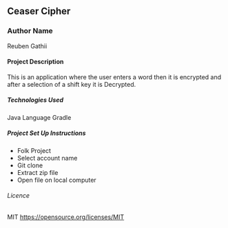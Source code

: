## Ceaser Cipher 

### Author Name
Reuben Gathii

#### Project Description
This is an application where the user enters a word then it is encrypted and after a selection of a shift key it is Decrypted.

##### Technologies Used 
Java Language
Gradle
##### Project Set Up Instructions
* Folk Project 
* Select account name 
* Git clone 
* Extract zip file
* Open file on local computer

###### Licence 
MIT https://opensource.org/licenses/MIT
